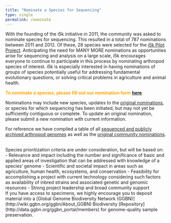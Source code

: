 ```yaml
---
title: "Nominate a Species for Sequencing"
type: single
permalink: /nominate
---
```


With the founding of the i5k initiative in 2011, the community was asked to nominate species for sequencing.  This resulted in a total of 787 nominations between 2011 and 2012.  Of these, 28 species were selected for the [i5k Pilot Project](https://www.hgsc.bcm.edu/arthropods/i5k).  Anticipating the need for MANY MORE nominations as opportunities arise for sequencing and analysis on a large scale, i5k encourages everyone to continue to participate in this process by nominating arthropod species of interest. i5k is especially interested in having nominations of groups of species potentially useful for addressing fundamental evolutionary questions, or solving critical problems in agriculture and animal health.

**<span style="color:orange">To nominate a species, please fill out our nomination form [here](https://goo.gl/forms/BoROaCUl6WB4Yl3t1).</span>**

Nominations may include new species, updates to the [original nominations](legacy_i5k_nominations), or species for which sequencing has been initiated, but may not yet be sufficiently contiguous or complete.  To update an original nomination, please submit a new nomination with current information.

For reference we have compiled a table of all [sequenced and publicly archived arthropod genomes](arthropod_genomes_at_ncbi) as well as the [original community nominations](legacy_i5k_nominations).

<br>
Species prioritization criteria are under consideration, but will be based on:
- Relevance and impact including the number and significance of basic and applied areas of investigation that can be addressed with knowledge of a species’ genome
- Scientific and societal impact in areas such as agriculture, human health, ecosystems, and conservation
- Feasibility for accomplishing a project with current technology considering such factors as availability of inbred strains and associated genetic and genomic resources
- Strong project leadership and broad community support
 
<br>
If you have access to specimens, we highly encourage you to deposit material into a [Global Genome Biodiversity Network (GGBN)](http://wiki.ggbn.org/ggbn/About_GGBN) Biodiversity [Repository](http://data.ggbn.org/ggbn_portal/members) for genome-quality sample preservation.  
